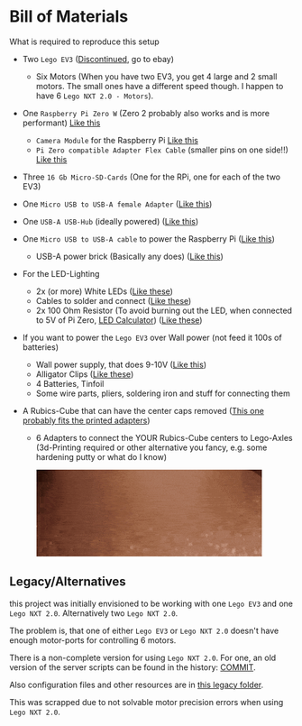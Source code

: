 # Bill of Materials

What is required to reproduce this setup

-   Two `Lego EV3` ([Discontinued](https://www.lego.com/de-lu/product/lego-mindstorms-ev3-31313), go to ebay)
    -   Six Motors (When you have two EV3, you get 4 large and 2 small motors. The small ones have a different speed though. I happen to have 6 `Lego NXT 2.0 - Motors`).
-   One `Raspberry Pi Zero W` (Zero 2 probably also works and is more performant) [Like this](https://www.reichelt.de/raspberry-pi-zero-w-v-1-1-1-ghz-512-mb-ram-wlan-bt-rasp-pi-zero-w-p256438.html)
    -   `Camera Module` for the Raspberry Pi [Like this](https://www.reichelt.de/raspberry-pi-kamera-8mp-67-v2-rasp-cam-2-p170853.html)
    -   `Pi Zero compatible Adapter Flex Cable` (smaller pins on one side!!) [Like this](https://www.reichelt.de/raspberry-pi-zero-flexkabel-fuer-standard-kameramodul-15cm-rpiz-cam-fl15-p223615.html)
-   Three `16 Gb Micro-SD-Cards` (One for the RPi, one for each of the two EV3)
-   One `Micro USB to USB-A female Adapter` ([Like this](https://www.reichelt.de/de/de/raspberry-pi-kabel-micro-usb-m-auf-usb-typ-a-f-otg-10cm--rpi-usb-b-a-1-wt-p316284.html))
-   One `USB-A USB-Hub` (ideally powered) ([Like this](https://www.reichelt.de/usb-2-0-4-port-hub-4x-a-equip-128955-p311104.html))
-   One `Micro USB to USB-A cable` to power the Raspberry Pi ([Like this](https://www.reichelt.de/usb-2-0-kabel-a-stecker-auf-micro-b-stecker-3-m-shvp-77183-w-p211162.html))
    -   USB-A power brick (Basically any does) ([Like this](https://www.reichelt.de/usb-ladegeraet-5-v-1000-ma-schwarz-goobay-44947-p265655.html))
-   For the LED-Lighting
    -   2x (or more) White LEDs ([Like these](https://www.reichelt.de/led-5-mm-bedrahtet-kaltweiss-18000-mcd-15--led-5-18000-ws-p76715.html))
    -   Cables to solder and connect ([Like these](https://www.reichelt.de/entwicklerboards-steckbrueckenkabel-40-pole-m-m-40-cm-debo-kabelset22-p340347.html))
    -   2x 100 Ohm Resistor (To avoid burning out the LED, when connected to 5V of Pi Zero, [LED Calculator](https://www.digikey.de/de/resources/conversion-calculators/conversion-calculator-led-series-resistor)) ([Like these](https://www.reichelt.de/widerstand-metalloxyd-100-ohm-0207-1-0-w-5--1w-100-p1777.html))
-   If you want to power the `Lego EV3` over Wall power (not feed it 100s of batteries)
    -   Wall power supply, that does 9-10V ([Like this](https://www.amazon.de/dp/B0CCV95BSF))
    -   Alligator Clips ([Like these](https://www.amazon.de/dp/B0D7V5G3WT))
    -   4 Batteries, Tinfoil
    -   Some wire parts, pliers, soldering iron and stuff for connecting them
-   A Rubics-Cube that can have the center caps removed ([This one probably fits the printed adapters](https://speedcubeshop.com/products/moyu-rs3-m-2020-3x3-magnetic))

    -   6 Adapters to connect the YOUR Rubics-Cube centers to Lego-Axles (3d-Printing required or other alternative you fancy, e.g. some hardening putty or what do I know)

        ![Printing](../files/Printing.gif)

## Legacy/Alternatives

this project was initially envisioned to be working with one `Lego EV3` and one `Lego NXT 2.0`.
Alternatively two `Lego NXT 2.0`.

The problem is, that one of either `Lego EV3` or `Lego NXT 2.0` doesn't have enough motor-ports for controlling 6 motors.

There is a non-complete version for using `Lego NXT 2.0`.
For one, an old version of the server scripts can be found in the history: [COMMIT](https://github.com/jonas-kell/mz-cube-robot/blob/22c137ebf0f76d9267865a2a87c0837d4efc5210/rpi-server.py).

Also configuration files and other resources are in [this legacy folder](../testing-preparation-setup/nxt-slave/).

This was scrapped due to not solvable motor precision errors when using `Lego NXT 2.0`.

